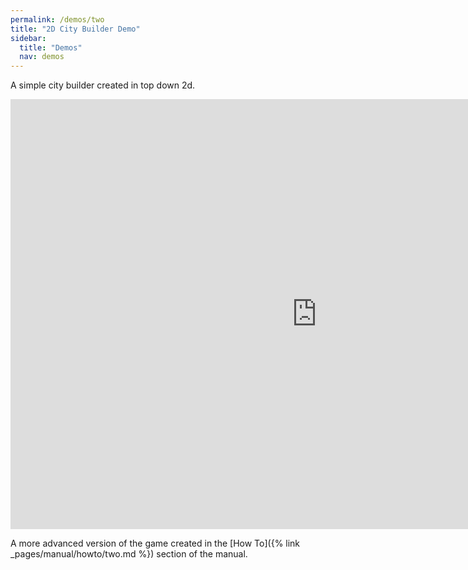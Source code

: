 ```yaml
---
permalink: /demos/two
title: "2D City Builder Demo"
sidebar:
  title: "Demos"
  nav: demos
---
```


A simple city builder created in top down 2d.

<iframe frameborder="0" src="https://itch.io/embed-upload/4237786?color=000000" allowfullscreen="0" width="980" height="688"></iframe>  
  
 A more advanced version of the game created in the [How To]({% link _pages/manual/howto/two.md %}) section of the manual.